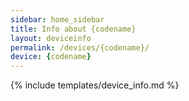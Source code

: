 ```yaml
---
sidebar: home_sidebar
title: Info about {codename}
layout: deviceinfo
permalink: /devices/{codename}/
device: {codename}
---
```

{% include templates/device_info.md %}
